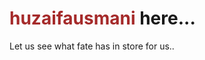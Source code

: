 # <font color = 'brown'>huzaifausmani</font> here...

Let us see what fate has in store for us..

<!---
HuzaifaUsmani/HuzaifaUsmani is a ✨ special ✨ repository because its `README.md` (this file) appears on your GitHub profile.
You can click the Preview link to take a look at your changes.
--->
